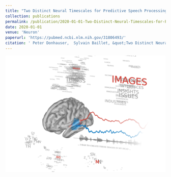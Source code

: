 ```yaml
---
title: "Two Distinct Neural Timescales for Predictive Speech Processing"
collection: publications
permalink: /publication/2020-01-01-Two-Distinct-Neural-Timescales-for-Predictive-Speech-Processing
date: 2020-01-01
venue: 'Neuron'
paperurl: 'https://pubmed.ncbi.nlm.nih.gov/31806493/'
citation: ' Peter Donhauser,  Sylvain Baillet, &quot;Two Distinct Neural Timescales for Predictive Speech Processing.&quot; Neuron, 2020.'
---
```


![image](../images/neuron.png)